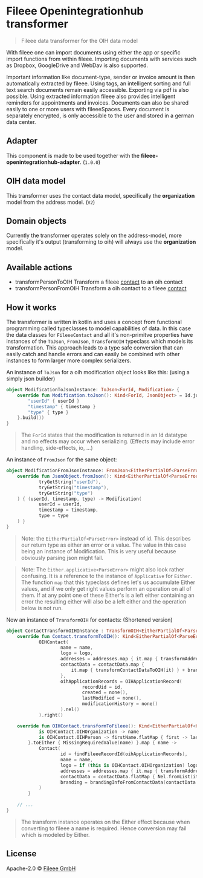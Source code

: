 # Fileee Openintegrationhub transformer

> Fileee data transformer for the OIH data model

With fileee one can import documents using either the app or specific import functions from within fileee.
Importing documents with services such as Dropbox, GoogleDrive and WebDav is also supported.

Important information like document-type, sender or invoice amount is then automatically extracted by fileee.
Using tags, an intelligent sorting and full text search documents remain easily accessible. Exporting via pdf is also possible.
Using extracted information fileee also provides intelligent reminders for appointments and invoices.
Documents can also be shared easily to one or more users with fileeeSpaces.
Every document is separately encrypted, is only accessible to the user and stored in a german data center.

## Adapter

This component is made to be used together with the **fileee-openintegrationhub-adapter**. (`1.0.0`)

## OIH data model

This transformer uses the contact data model, specifically the **organization** model from the address model. (`V2`)

## Domain objects

Currently the transformer operates solely on the address-model, more specifically it's output (transforming to oih) will always use the **organization** model.

## Available actions

- transformPersonToOIH Transform a fileee [contact](https://github.com/openintegrationhub/fileee-transformer/blob/master/schemas/contact.json) to an oih contact
- transformPersonFromOIH Transform a oih contact to a fileee [contact](https://github.com/openintegrationhub/fileee-transformer/blob/master/schemas/contact.json)

## How it works

The transformer is written in kotlin and uses a concept from functional programming called typeclasses to model capabilities of data.
In this case the data classes for `FileeeContact` and all it's non-primitve properties have instances of the `ToJson`, `FromJson`, `TransformOIH` typeclass which models its transformation.
This approach leads to a type safe conversion that can easily catch and handle errors and can easily be combined with other instances to form larger more complex serializers.

An instance of `ToJson` for a oih modification object looks like this: (using a simply json builder)
```kotlin
object ModificationToJsonInstance: ToJson<ForId, Modification> {
    override fun Modification.toJson(): Kind<ForId, JsonObject> = Id.just(JsonBuilder {
        "userId" { userId }
        "timestamp" { timestamp }
        "type" { type }
    }.build())
}
```
> The `ForId` states that the modification is returned in an Id datatype and no effects may occur when serializing. (Effects may include error handling, side-effects, io, ...)

An instance of `FromJson` for the same object:
```kotlin
object ModificationFromJsonInstance: FromJson<EitherPartialOf<ParseError>, Modification> {
    override fun JsonObject.fromJson(): Kind<EitherPartialOf<ParseError>, Modification> = Either.applicative<ParseError>().map(
            tryGetString("userId"),
            tryGetString("timestamp"),
            tryGetString("type")
    ) { (userId, timestamp, type) -> Modification(
            userId = userId,
            timestamp = timestamp,
            type = type
    ) }
}
```
> Note: the `EitherPartialOf<ParseError>` instead of id. This describes our return type as either an error or a value.
The value in this case being an instance of Modification. This is very useful because obviously parsing json might fail.

> Note: The `Èither.applicative<ParseError>` might also look rather confusing. It is a reference to the instance of `Applicative` for `Either`.
The function `map` that this typeclass defines let's us accumulate Either values, and if we only get right values perform an operation on all of them.
If at any point one of these Either's is a left either containing an error the resulting either will also be a left either and the operation below is not run.

Now an instance of `TransformOIH` for contacts: (Shortened version)
```kotlin
object ContactTransformOIHInstance : TransformOIH<EitherPartialOf<ParseError>, Contact, OIHContact> {
    override fun Contact.transformToOIH(): Kind<EitherPartialOf<ParseError>, OIHContact> =
            OIHContact(
                    name = name,
                    logo = logo,
                    addresses = addresses.map { it.map { transformAddressToOIH(it) } },
                    contactData = contactData.map {
                        it.map { transformContactDataToOIH(it) } + branding.fold({ emptyList<OIHContactData>() }, { contactDataFromBrandingInfo(it) })
                    },
                    oihApplicationRecords = OIHApplicationRecord(
                            recordUid = id,
                            created = none(),
                            lastModified = none(),
                            modificationHistory = none()
                    ).nel()
            ).right()

    override fun OIHContact.transformToFileee(): Kind<EitherPartialOf<HandlerException>, Contact> = when (this) {
            is OIHContact.OIHOrganization -> name
            is OIHContact.OIHPerson -> firstName.flatMap { first -> lastName.map { "$first $it" } }.orElse { lastName }
        }.toEither { MissingRequiredValue(name) }.map { name ->
            Contact(
                    id = findFileeeRecordId(oihApplicationRecords),
                    name = name,
                    logo = if (this is OIHContact.OIHOrganization) logo else none(),
                    addresses = addresses.map { it.map { transformAddressToFileee(it) } },
                    contactData = contactData.flatMap { Nel.fromList(it.all.filter { isBrandingInfo(it).not() }.map { transformContactDataToFileee(it) }) },
                    branding = brandingInfoFromContactData(contactData.fold({ emptyList<OIHContactData>() }, { it.all }))
            )
        }
    
    // ...
}
```
> The transform instance operates on the Either effect because when converting to fileee a name is required. Hence conversion may fail which is modeled by Either.

## License

Apache-2.0 © [Fileee GmbH](https://www.fileee.com/)